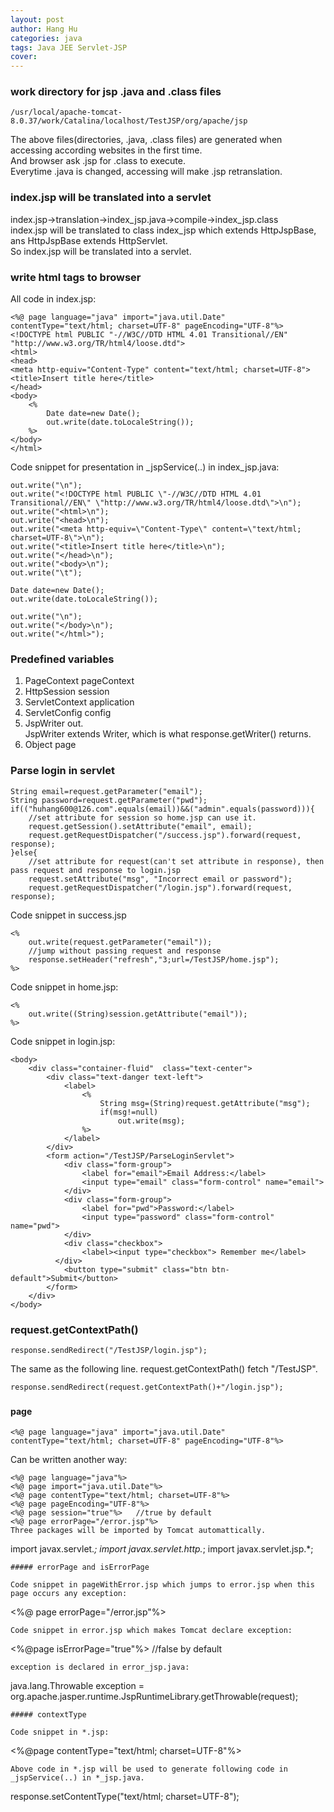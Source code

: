 ```yaml
---
layout: post
author: Hang Hu
categories: java
tags: Java JEE Servlet-JSP 
cover: 
---
```


### work directory for jsp .java and .class files

```
/usr/local/apache-tomcat-8.0.37/work/Catalina/localhost/TestJSP/org/apache/jsp
```
The above files(directories, .java, .class files) are generated when accessing according websites in the first time.  
And browser ask .jsp for .class to execute.  
Everytime .java is changed, accessing will make .jsp retranslation.
### index.jsp will be translated into a servlet

index.jsp->translation->index_jsp.java->compile->index_jsp.class  
index.jsp will be translated to class index_jsp which extends HttpJspBase, ans HttpJspBase extends HttpServlet.  
So index.jsp will be translated into a servlet.  
### write html tags to browser

All code in index.jsp:
```
<%@ page language="java" import="java.util.Date" contentType="text/html; charset=UTF-8" pageEncoding="UTF-8"%>
<!DOCTYPE html PUBLIC "-//W3C//DTD HTML 4.01 Transitional//EN" "http://www.w3.org/TR/html4/loose.dtd">
<html>
<head>
<meta http-equiv="Content-Type" content="text/html; charset=UTF-8">
<title>Insert title here</title>
</head>
<body>
	<%
		Date date=new Date();
		out.write(date.toLocaleString());
	%>
</body>
</html>
```
Code snippet for presentation in _jspService(..) in index_jsp.java:
```
out.write("\n");
out.write("<!DOCTYPE html PUBLIC \"-//W3C//DTD HTML 4.01 Transitional//EN\" \"http://www.w3.org/TR/html4/loose.dtd\">\n");
out.write("<html>\n");
out.write("<head>\n");
out.write("<meta http-equiv=\"Content-Type\" content=\"text/html; charset=UTF-8\">\n");
out.write("<title>Insert title here</title>\n");
out.write("</head>\n");
out.write("<body>\n");
out.write("\t");

Date date=new Date();
out.write(date.toLocaleString());

out.write("\n");
out.write("</body>\n");
out.write("</html>");
```
### Predefined variables

1. PageContext pageContext
2. HttpSession session
3. ServletContext application
4. ServletConfig config
5. JspWriter out.  
JspWriter extends Writer, which is what response.getWriter() returns.
6. Object page
### Parse login in servlet

```
String email=request.getParameter("email");
String password=request.getParameter("pwd");
if(("huhang600@126.com".equals(email))&&("admin".equals(password))){
    //set attribute for session so home.jsp can use it.
	request.getSession().setAttribute("email", email);
	request.getRequestDispatcher("/success.jsp").forward(request, response);
}else{
    //set attribute for request(can't set attribute in response), then pass request and response to login.jsp
	request.setAttribute("msg", "Incorrect email or password");
	request.getRequestDispatcher("/login.jsp").forward(request, response);
```
Code snippet in success.jsp
```
<%
	out.write(request.getParameter("email"));
	//jump without passing request and response
	response.setHeader("refresh","3;url=/TestJSP/home.jsp");
%>
```
Code snippet in home.jsp:
```
<%
	out.write((String)session.getAttribute("email"));
%>
```
Code snippet in login.jsp:
```
<body>
	<div class="container-fluid"  class="text-center">
		<div class="text-danger text-left">
			<label>
				<%
					String msg=(String)request.getAttribute("msg");
					if(msg!=null)
						out.write(msg);
				%>
			</label>
		</div>
		<form action="/TestJSP/ParseLoginServlet">
			<div class="form-group">
				<label for="email">Email Address:</label>
				<input type="email" class="form-control" name="email">
			</div>
		    <div class="form-group">
		    	<label for="pwd">Password:</label>
		    	<input type="password" class="form-control" name="pwd">
		    </div>
		    <div class="checkbox">
		    	<label><input type="checkbox"> Remember me</label>
		  </div>
		    <button type="submit" class="btn btn-default">Submit</button>
		</form>
	</div>
</body>
```
### request.getContextPath()

```
response.sendRedirect("/TestJSP/login.jsp");
```
The same as the following line. request.getContextPath() fetch "/TestJSP".  
```
response.sendRedirect(request.getContextPath()+"/login.jsp");
```
###

#### page

```
<%@ page language="java" import="java.util.Date" contentType="text/html; charset=UTF-8" pageEncoding="UTF-8"%>
```
Can be written another way:
```
<%@ page language="java"%>
<%@ page import="java.util.Date"%>
<%@ page contentType="text/html; charset=UTF-8"%>
<%@ page pageEncoding="UTF-8"%>
<%@ page session="true"%>   //true by default
<%@ page errorPage="/error.jsp"%>
Three packages will be imported by Tomcat automattically.
```
import javax.servlet.*;
import javax.servlet.http.*;
import javax.servlet.jsp.*;
```
##### errorPage and isErrorPage

Code snippet in pageWithError.jsp which jumps to error.jsp when this page occurs any exception:
```
<%@ page errorPage="/error.jsp"%>
```
Code snippet in error.jsp which makes Tomcat declare exception:
```
<%@page isErrorPage="true"%>    //false by default
```
exception is declared in error_jsp.java:
```
java.lang.Throwable exception = org.apache.jasper.runtime.JspRuntimeLibrary.getThrowable(request);
```
##### contextType

Code snippet in *.jsp:
```
<%@page contentType="text/html; charset=UTF-8"%>
```
Above code in *.jsp will be used to generate following code in _jspService(..) in *_jsp.java.  
```
response.setContentType("text/html; charset=UTF-8");                                                                                                               
```
